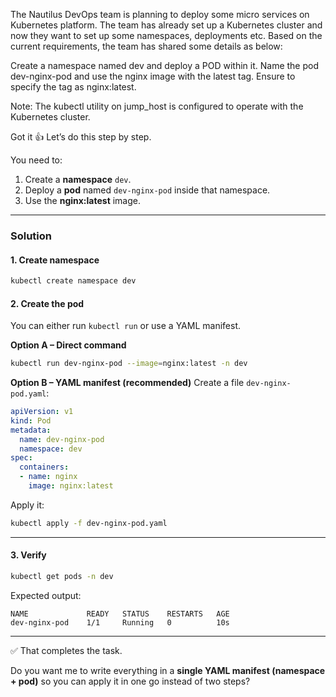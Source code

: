 The Nautilus DevOps team is planning to deploy some micro services on Kubernetes platform. The team has already set up a Kubernetes cluster and now they want to set up some namespaces, deployments etc. Based on the current requirements, the team has shared some details as below:

Create a namespace named dev and deploy a POD within it. Name the pod dev-nginx-pod and use the nginx image with the latest tag. Ensure to specify the tag as nginx:latest.

Note: The kubectl utility on jump_host is configured to operate with the Kubernetes cluster.


Got it 👍 Let’s do this step by step.

You need to:

1. Create a **namespace** `dev`.
2. Deploy a **pod** named `dev-nginx-pod` inside that namespace.
3. Use the **nginx\:latest** image.

---

### Solution

#### 1. Create namespace

```bash
kubectl create namespace dev
```

#### 2. Create the pod

You can either run `kubectl run` or use a YAML manifest.

**Option A – Direct command**

```bash
kubectl run dev-nginx-pod --image=nginx:latest -n dev
```

**Option B – YAML manifest (recommended)**
Create a file `dev-nginx-pod.yaml`:

```yaml
apiVersion: v1
kind: Pod
metadata:
  name: dev-nginx-pod
  namespace: dev
spec:
  containers:
  - name: nginx
    image: nginx:latest
```

Apply it:

```bash
kubectl apply -f dev-nginx-pod.yaml
```

---

#### 3. Verify

```bash
kubectl get pods -n dev
```

Expected output:

```
NAME             READY   STATUS    RESTARTS   AGE
dev-nginx-pod    1/1     Running   0          10s
```

---

✅ That completes the task.

Do you want me to write everything in a **single YAML manifest (namespace + pod)** so you can apply it in one go instead of two steps?
